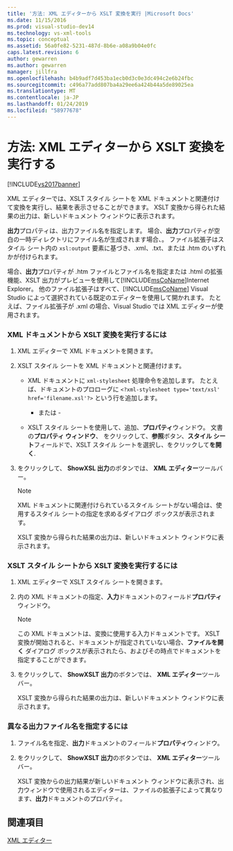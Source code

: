 ```yaml
---
title: '方法: XML エディターから XSLT 変換を実行 |Microsoft Docs'
ms.date: 11/15/2016
ms.prod: visual-studio-dev14
ms.technology: vs-xml-tools
ms.topic: conceptual
ms.assetid: 56a0fe82-5231-487d-8b6e-a08a9b04e0fc
caps.latest.revision: 6
author: gewarren
ms.author: gewarren
manager: jillfra
ms.openlocfilehash: b4b9adf7d453ba1ecb0d3c0e3dc494c2e6b24fbc
ms.sourcegitcommit: c496a77add807ba4a29ee6a424b44a5de89025ea
ms.translationtype: MT
ms.contentlocale: ja-JP
ms.lasthandoff: 01/24/2019
ms.locfileid: "58977678"
---
```

# <a name="how-to-execute-an-xslt-transformation-from-the-xml-editor"></a>方法: XML エディターから XSLT 変換を実行する
[!INCLUDE[vs2017banner](../includes/vs2017banner.md)]

  
XML エディターでは、XSLT スタイル シートを XML ドキュメントと関連付けて変換を実行し、結果を表示させることができます。 XSLT 変換から得られた結果の出力は、新しいドキュメント ウィンドウに表示されます。  
  
 **出力**プロパティは、出力ファイル名を指定します。 場合、**出力**プロパティが空白の一時ディレクトリにファイル名が生成されます場合、。 ファイル拡張子はスタイル シート内の `xsl:output` 要素に基づき、.xml、.txt、または .htm のいずれかが付けられます。  
  
 場合、**出力**プロパティが .htm ファイルとファイル名を指定または .html の拡張機能、XSLT 出力がプレビューを使用して[!INCLUDE[msCoName](../includes/msconame-md.md)]Internet Explorer。 他のファイル拡張子はすべて、[!INCLUDE[msCoName](../includes/msconame-md.md)] Visual Studio によって選択されている既定のエディターを使用して開かれます。 たとえば、ファイル拡張子が .xml の場合、Visual Studio では XML エディターが使用されます。  
  
### <a name="to-execute-an-xslt-transformation-from-an-xml-document"></a>XML ドキュメントから XSLT 変換を実行するには  
  
1.  XML エディターで XML ドキュメントを開きます。  
  
2.  XSLT スタイル シートを XML ドキュメントと関連付けます。  
  
    -   XML ドキュメントに `xml-stylesheet` 処理命令を追加します。 たとえば、ドキュメントのプロローグに `<?xml-stylesheet type='text/xsl' href='filename.xsl'?>` という行を追加します。  
  
         - または -  
  
    -   XSLT スタイル シートを使用して、追加、**プロパティ**ウィンドウ。 文書の**プロパティ ウィンドウ**、 をクリックして、**参照**ボタン、**スタイル シート**フィールドで、XSLT スタイル シートを選択し、をクリックして**を開く**.  
  
3.  をクリックして、 **ShowXSL 出力**のボタンでは、 **XML エディター**ツールバー。  
  
    > [!NOTE]
    >  XML ドキュメントに関連付けられているスタイル シートがない場合は、使用するスタイル シートの指定を求めるダイアログ ボックスが表示されます。  
    >   
    >  XSLT 変換から得られた結果の出力は、新しいドキュメント ウィンドウに表示されます。  
  
### <a name="to-execute-an-xslt-transformation-from-an-xslt-style-sheet"></a>XSLT スタイル シートから XSLT 変換を実行するには  
  
1.  XML エディターで XSLT スタイル シートを開きます。  
  
2.  内の XML ドキュメントの指定、**入力**ドキュメントのフィールド**プロパティ**ウィンドウ。  
  
    > [!NOTE]
    >  この XML ドキュメントは、変換に使用する入力ドキュメントです。 XSLT 変換が開始されると、ドキュメントが指定されていない場合、**ファイルを開く** ダイアログ ボックスが表示されたら、およびその時点でドキュメントを指定することができます。  
  
3.  をクリックして、 **ShowXSLT 出力**のボタンでは、 **XML エディター**ツールバー。  
  
     XSLT 変換から得られた結果の出力は、新しいドキュメント ウィンドウに表示されます。  
  
### <a name="to-provide-a-different-output-file-name"></a>異なる出力ファイル名を指定するには  
  
1.  ファイル名を指定、**出力**ドキュメントのフィールド**プロパティ**ウィンドウ。  
  
2.  をクリックして、 **ShowXSLT 出力**のボタンでは、 **XML エディター**ツールバー。  
  
     XSLT 変換からの出力結果が新しいドキュメント ウィンドウに表示され、出力ウィンドウで使用されるエディターは、ファイルの拡張子によって異なります、**出力**ドキュメントのプロパティ。  
  
## <a name="see-also"></a>関連項目  
 [XML エディター](../xml-tools/xml-editor.md)
